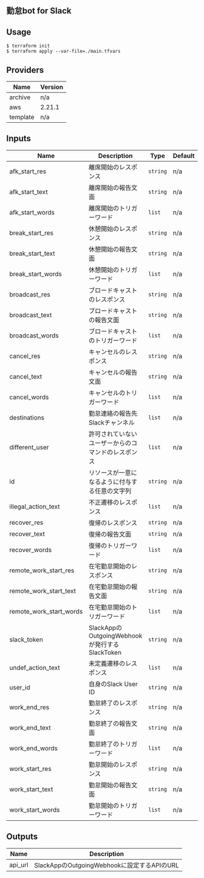## 勤怠bot for Slack

## Usage

```
$ terraform init
$ terraform apply --var-file=./main.tfvars
```

## Providers

| Name | Version |
|------|---------|
| archive | n/a |
| aws | 2.21.1 |
| template | n/a |

## Inputs

| Name | Description | Type | Default | Required |
|------|-------------|------|---------|:-----:|
| afk\_start\_res | 離席開始のレスポンス | `string` | n/a | yes |
| afk\_start\_text | 離席開始の報告文面 | `string` | n/a | yes |
| afk\_start\_words | 離席開始のトリガーワード | `list` | n/a | yes |
| break\_start\_res | 休憩開始のレスポンス | `string` | n/a | yes |
| break\_start\_text | 休憩開始の報告文面 | `string` | n/a | yes |
| break\_start\_words | 休憩開始のトリガーワード | `list` | n/a | yes |
| broadcast\_res | ブロードキャストのレスポンス | `string` | n/a | yes |
| broadcast\_text | ブロードキャストの報告文面 | `string` | n/a | yes |
| broadcast\_words | ブロードキャストのトリガーワード | `list` | n/a | yes |
| cancel\_res | キャンセルのレスポンス | `string` | n/a | yes |
| cancel\_text | キャンセルの報告文面 | `string` | n/a | yes |
| cancel\_words | キャンセルのトリガーワード | `list` | n/a | yes |
| destinations | 勤怠連絡の報告先Slackチャンネル | `list` | n/a | yes |
| different\_user | 許可されていないユーザーからのコマンドのレスポンス | `list` | n/a | yes |
| id | リソースが一意になるように付与する任意の文字列 | `string` | n/a | yes |
| illegal\_action\_text | 不正遷移のレスポンス | `list` | n/a | yes |
| recover\_res | 復帰のレスポンス | `string` | n/a | yes |
| recover\_text | 復帰の報告文面 | `string` | n/a | yes |
| recover\_words | 復帰のトリガーワード | `list` | n/a | yes |
| remote\_work\_start\_res | 在宅勤怠開始のレスポンス | `string` | n/a | yes |
| remote\_work\_start\_text | 在宅勤怠開始の報告文面 | `string` | n/a | yes |
| remote\_work\_start\_words | 在宅勤怠開始のトリガーワード | `list` | n/a | yes |
| slack\_token | SlackAppのOutgoingWebhookが発行するSlackToken | `string` | n/a | yes |
| undef\_action\_text | 未定義遷移のレスポンス | `list` | n/a | yes |
| user\_id | 自身のSlack User ID | `string` | n/a | yes |
| work\_end\_res | 勤怠終了のレスポンス | `string` | n/a | yes |
| work\_end\_text | 勤怠終了の報告文面 | `string` | n/a | yes |
| work\_end\_words | 勤怠終了のトリガーワード | `list` | n/a | yes |
| work\_start\_res | 勤怠開始のレスポンス | `string` | n/a | yes |
| work\_start\_text | 勤怠開始の報告文面 | `string` | n/a | yes |
| work\_start\_words | 勤怠開始のトリガーワード | `list` | n/a | yes |

## Outputs

| Name | Description |
|------|-------------|
| api\_url | SlackAppのOutgoingWebhookに設定するAPIのURL |

